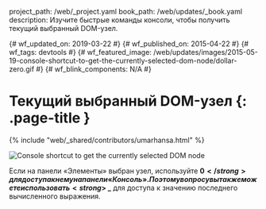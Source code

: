 project_path: /web/_project.yaml
book_path: /web/updates/_book.yaml
description: Изучите быстрые команды консоли, чтобы получить текущий выбранный DOM-узел.

{# wf_updated_on: 2019-03-22 #} {# wf_published_on: 2015-04-22 #} {# wf_tags:
devtools #} {# wf_featured_image:
/web/updates/images/2015-05-19-console-shortcut-to-get-the-currently-selected-dom-node/dollar-zero.gif
#} {# wf_blink_components: N/A #}

# Текущий выбранный DOM-узел {: .page-title }

{% include "web/_shared/contributors/umarhansa.html" %}

<img
src="/web/updates/images/2015-05-19-console-shortcut-to-get-the-currently-selected-dom-node/dollar-zero.gif"
alt="Console shortcut to get the currently selected DOM node">

Если на панели «Элементы» выбран узел, используйте <strong>$0</strong> для
доступа к нему на панели «Консоль». По этому вопросу вы также можете
использовать <strong>$ _</strong> для доступа к значению последнего вычисленного
выражения.
